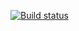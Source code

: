 [![Build status](https://ci.appveyor.com/api/projects/status/o2j7uxarqv7gwwj4?svg=true)](https://ci.appveyor.com/project/S-Alekseeva/pageobjectbddtask2)
